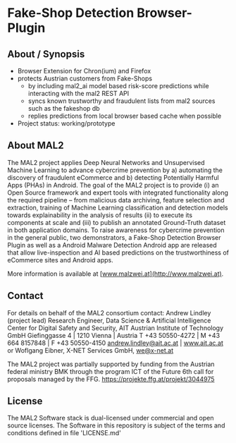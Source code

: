 # Fake-Shop Detection Browser-Plugin

## About / Synopsis

* Browser Extension for Chron(ium) and Firefox
* protects Austrian customers from Fake-Shops
  * by including mal2_ai model based risk-score predictions while interacting with the mal2 REST API
  * syncs known trustworthy and fraudulent lists from mal2 sources such as the fakeshop db 
  * replies predictions from local browser based cache when possible 
* Project status: working/prototype

## About MAL2

The MAL2 project applies Deep Neural Networks and Unsupervised Machine Learning to advance cybercrime prevention by a) automating the discovery of fraudulent eCommerce and b) detecting Potentially Harmful Apps (PHAs) in Android.
The goal of the MAL2 project is to provide (i) an Open Source framework and expert tools with integrated functionality along the required pipeline – from malicious data archiving, feature selection and extraction, training of Machine Learning classification and detection models towards explainability in the analysis of results (ii) to execute its components at scale and (iii) to publish an annotated Ground-Truth dataset in both application domains. To raise awareness for cybercrime prevention in the general public, two demonstrators, a Fake-Shop Detection Browser Plugin as well as a Android Malware Detection Android app are released that allow live-inspection and AI based predictions on the trustworthiness of eCommerce sites and Android apps.

More information is available at [www.malzwei.at](http://www.malzwei.at).

## Contact
For details on behalf of the MAL2 consortium contact: 
Andrew Lindley (project lead)
Research Engineer, Data Science & Artificial Intelligence
Center for Digital Safety and Security, AIT Austrian Institute of Technology GmbH
Giefinggasse 4 | 1210 Vienna | Austria
T +43 50550-4272 | M +43 664 8157848 | F +43 50550-4150
andrew.lindley@ait.ac.at | www.ait.ac.at
or
Woflgang Eibner, X-NET Services GmbH, we@x-net.at

The MAL2 project was partially supported by funding from the Austrian federal ministry BMK through the program ICT of the Future 6th call for proposals managed by the FFG.
https://projekte.ffg.at/projekt/3044975

## License
The MAL2 Software stack is dual-licensed under commercial and open source licenses. 
The Software in this repository is subject of the terms and conditions defined in file 'LICENSE.md'
